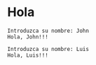# Hola

```
Introduzca su nombre: John
Hola, John!!!
```

```
Introduzca su nombre: Luis
Hola, Luis!!!
```

